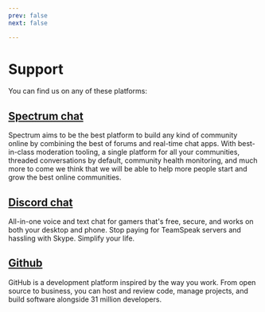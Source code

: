 ```yaml
---
prev: false
next: false

---
```

# Support

You can find us on any of these platforms:


## [Spectrum chat](https://spectrum.chat/coollabs)
Spectrum aims to be the best platform to build any kind of community online by combining the best of forums and real-time chat apps. With best-in-class moderation tooling, a single platform for all your communities, threaded conversations by default, community health monitoring, and much more to come we think that we will be able to help more people start and grow the best online communities.

## [Discord chat](https://discord.gg/bvS3WhR)
All-in-one voice and text chat for gamers that's free, secure, and works on both your desktop and phone. Stop paying for TeamSpeak servers and hassling with Skype. Simplify your life.

## [Github](https://github.com/coollabsio/coolLabs.io)
GitHub is a development platform inspired by the way you work. From open source to business, you can host and review code, manage projects, and build software alongside 31 million developers. 